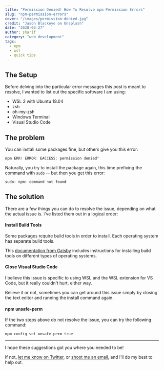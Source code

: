 ```yaml
---
title: "Permission Denied! How To Resolve npm Permission Errors"
slug: "npm-permission-errors"
cover: "/images/permission-denied.jpg"
credit: "Jason Blackeye on Unsplash"
date: "2020-03-27"
author: sharif
category: "web development"
tags:
  - npm
  - wsl
  - quick tips
---
```


## The Setup

Before delving into the particular error messages this post is meant to resolve, I wanted to list out the specific software I am using:

- WSL 2 with Ubuntu 18.04
- zsh
- oh-my-zsh
- Windows Terminal
- Visual Studio Code

## The problem

You can install some packages fine, but others give you this error:

```js
npm ERR! ERROR: EACCESS: permission denied"
```

Naturally, you try to install the package again, this time prefixing the command with `sudo` -- but then you get this error:

```
sudo: npm: command not found
```

## The solution

There are a few things you can do to resolve the issue, depending on what the actual issue is. I've listed them out in a logical order:

#### Install Build Tools

Some packages require build tools in order to install. Each operating system has separate build tools.

This [documentation from Gatsby](https://www.gatsbyjs.org/tutorial/part-zero/) includes instructions for installing build tools on different types of operating systems.

#### Close Visual Studio Code

I believe this issue is specific to using WSL and the WSL extension for VS Code, but it really couldn't hurt, either way.

Believe it or not, sometimes you can get around this issue simply by closing the text editor and running the install command again.

#### npm unsafe-perm

If the two steps above do not resolve the issue, you can try the following command:

`npm config set unsafe-perm true`

---

I hope these suggestions got you where you needed to be!

If not, [let me know on Twitter](https://twitter.com/engineBlog), or [shoot me an email](mailto:whistle@theengine.tech), and I'll do my best to help out.
